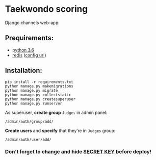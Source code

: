 # Taekwondo scoring

Django channels web-app

## Prequirements:

- [python 3.6](https://www.python.org/downloads/)
- [redis](https://redis.io/download) ([config url](https://github.com/van4oza/taekwondo/blob/e6de2490c741d6549d76272d6e083aeeff56a8da/taekwondo/settings.py#L79))

## Installation:

```
pip install -r requirements.txt
python manage.py makemigrations
python manage.py migrate
python manage.py collectstatic
python manage.py createsuperuser
python manage.py runserver
```

As superuser, **create group** `Judges` in admin panel:

`/admin/auth/group/add/`

**Create users** and **specify** that they're in `Judges` group:

`/admin/auth/user/add/`

### Don't forget to change and hide [SECRET KEY](https://github.com/van4oza/taekwondo/blob/33fc64a2354980045655222574c6cd9cf7ae39f8/taekwondo/settings.py#L23) before deploy!